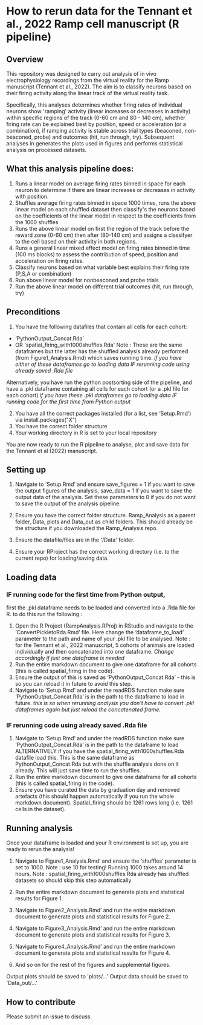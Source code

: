 
# How to rerun data for the Tennant et al., 2022 Ramp cell manuscript (R pipeline)

## Overview
This repository was designed to carry out analysis of in vivo electrophysiology recordings from the virtual reality for the Ramp manuscript (Tennant et al., 2022). The aim is to classify neurons based on their firing activity along the linear track of the virtual reality task. 

Specifically, this analyses determines whether firing rates of individual neurons show 'ramping' activity (linear increases or decreases in activity) within specific regions of the track (0-60 cm and 80 - 140 cm), whether firing rate can be explained best by position, speed or acceleration (or a combination), if ramping activity is stable across trial types (beaconed, non-beaconed, probe) and outcomes (hit, run through, try). Subsequent analyses in generates the plots used in figures and performs statistical analysis on processed datasets. 

## What this analysis pipeline does:
1. Runs a linear model on average firing rates binned in space for each neuron to determine if there are linear increases or decreases in activity with position.
2. Shuffles average firing rates binned in space 1000 times, runs the above linear model on each shuffled dataset then classify's the neurons based on the coefficients of the linear model in respect to the coefficients from the 1000 shuffles
3. Runs the above linear model on first the region of the track before the reward zone (0-60 cm) then after (80-140 cm) and assigns a classifyer to the cell based on their activity in both regions. 
4. Runs a general linear mixed effect model on firing rates binned in time (100 ms blocks) to assess the contribution of speed, position and acceleration on firing rates. 
5. Classify neurons based on what variable best explains their firing rate (P,S,A or combination)
6. Run above linear model for nonbeaconed and probe trials
7. Run the above linear model on different trial outcomes (hit, run through, try)

## Preconditions

1. You have the following datafiles that contain all cells for each cohort:
  - ‘PythonOutput_Concat.Rda’
  - OR 'spatial_firing_with1000shuffles.Rda'
Note : These are the same dataframes but the latter has the shuffled analysis already performed (from Figure1_Analysis.Rmd) which saves running time.
_if you have either of these dataframes go to loading data IF rerunning code using already saved .Rda file_

Alternatively, you have run the python postsorting side of the pipeline, and have a .pkl dataframe containing all cells for each cohort (or a .pkl file for each cohort)
_if you have these .pkl dataframes go to loading data IF running code for the first time from Python output_

2. You have all the correct packages installed (for a list, see ‘Setup.Rmd’) via install.packages("X")
3. You have the correct folder structure
4. Your working directory in R is set to your local repository 

You are now ready to run the R pipeline to analyse, plot and save data for the Tennant et al (2022) manuscript.

## Setting up

1. Navigate to ‘Setup.Rmd’ and ensure save_figures = 1 if you want to save the output figures of the analysis, save_data = 1 if you want to save the output data of the analysis. Set these parameters to 0 if you do not want to save the output of the analysis pipeline. 
2. Ensure you have the correct folder structure. 
Ramp_Analysis as a parent folder, Data, plots and Data_out as child folders. This should already be the structure if you downloaded the Ramp_Analysis repo. 

3. Ensure the datafile/files are in the '/Data' folder. 

4. Ensure your RProject has the correct working directory (i.e. to the current repo) for loading/saving data.

## Loading data 

### IF running code for the first time from Python output, 

first the .pkl dataframe needs to be loaded and converted into a .Rda file for R. to do this run the following : 

1.  Open the R Project (RampAnalysis.RProj) in RStudio and navigate to the ‘ConvertPickletoRda.Rmd’ file. Here change the ‘dataframe_to_load’ parameter to the path and name of your .pkl file to be analysed. 
Note : for the Tennant et al., 2022 manuscript, 5 cohorts of animals are loaded individually and then concatenated into one dataframe. _Change accordingly if just one dataframe is needed_
2. Run the entire markdown document to give one dataframe for all cohorts (this is called spatial_firing in the code). 
3. Ensure the output of this is saved as ‘PythonOutput_Concat.Rda’ - this is so you can reload it in future to avoid this step.
4. Navigate to ‘Setup.Rmd’ and under the readRDS function make sure ‘PythonOutput_Concat.Rda’ is in the path to the dataframe to load in future. 
_this is so when rerunning analysis you don't have to convert .pkl dataframes again but just reload the concatenated frame._

### IF rerunning code using already saved .Rda file 

1. Navigate to ‘Setup.Rmd’ and under the readRDS function make sure ‘PythonOutput_Concat.Rda’ is in the path to the dataframe to load 
ALTERNATIVELY if you have the spatial_firing_with1000shuffles.Rda datafile load this. This is the same dataframe as PythonOutput_Concat.Rda but with the shuffle analysis done on it already. This will just save time to run the shuffles.
2. Run the entire markdown document to give one dataframe for all cohorts (this is called spatial_firing in the code). 
3. Ensure you have curated the data by graduation day and removed artefacts (this should happen automatically if you run the whole markdown document). Spatial_firing should be 1261 rows long (i.e. 1261 cells in the dataset). 

## Running analysis 

Once your dataframe is loaded and your R environment is set up, you are ready to rerun the analysis!

1. Navigate to Figure1_Analysis.Rmd’ and ensure the ‘shuffles’ parameter is set to 1000.
Note : use 10 for testing! Running 1000 takes around 14 hours. 
Note : spatial_firing_with1000shuffles.Rda already has shuffled datasets so should skip this step automatically

2. Run the entire markdown document to generate plots and statistical results for Figure 1. 
3. Navigate to Figure2_Analysis.Rmd’ and run the entire markdown document to generate plots and statistical results for Figure 2. 
4. Navigate to Figure3_Analysis.Rmd’ and run the entire markdown document to generate plots and statistical results for Figure 3. 
4. Navigate to Figure4_Analysis.Rmd’ and run the entire markdown document to generate plots and statistical results for Figure 4. 
5. And so on for the rest of the figures and supplemental figures. 

Output plots should be saved to 'plots/...'
Output data should be saved to 'Data_out/...'


## How to contribute
Please submit an issue to discuss.
